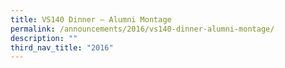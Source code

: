 ```yaml
---
title: VS140 Dinner – Alumni Montage
permalink: /announcements/2016/vs140-dinner-alumni-montage/
description: ""
third_nav_title: "2016"
---
```

